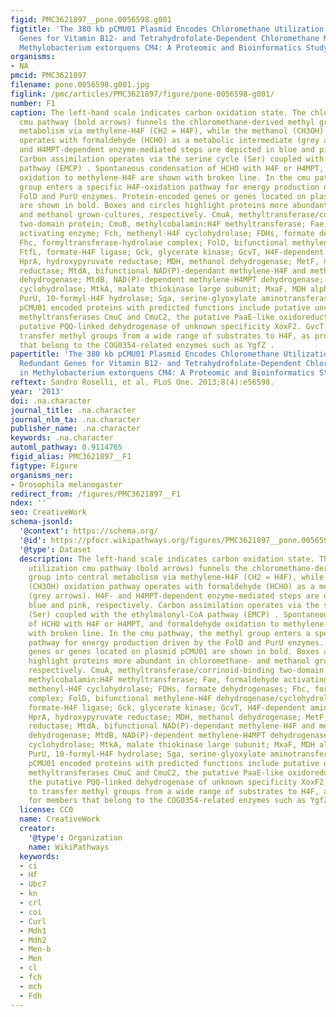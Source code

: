 ```yaml
---
figid: PMC3621897__pone.0056598.g001
figtitle: 'The 380 kb pCMU01 Plasmid Encodes Chloromethane Utilization Genes and Redundant
  Genes for Vitamin B12- and Tetrahydrofolate-Dependent Chloromethane Metabolism in
  Methylobacterium extorquens CM4: A Proteomic and Bioinformatics Study'
organisms:
- NA
pmcid: PMC3621897
filename: pone.0056598.g001.jpg
figlink: /pmc/articles/PMC3621897/figure/pone-0056598-g001/
number: F1
caption: The left-hand scale indicates carbon oxidation state. The chloromethane utilization
  cmu pathway (bold arrows) funnels the chloromethane-derived methyl group into central
  metabolism via methylene-H4F (CH2 = H4F), while the methanol (CH3OH) oxidation pathway
  operates with formaldehyde (HCHO) as a metabolic intermediate (grey arrows). H4F-
  and H4MPT-dependent enzyme-mediated steps are depicted in blue and pink, respectively.
  Carbon assimilation operates via the serine cycle (Ser) coupled with the ethylmalonyl-CoA
  pathway (EMCP) . Spontaneous condensation of HCHO with H4F or H4MPT, and formaldehyde
  oxidation to methylene-H4F are shown with broken line. In the cmu pathway, the methyl
  group enters a specific H4F-oxidation pathway for energy production driven by the
  FolD and PurU enzymes. Protein-encoded genes or genes located on plasmid pCMU01
  are shown in bold. Boxes and circles highlight proteins more abundant in chloromethane-
  and methanol grown-cultures, respectively. CmuA, methyltransferase/corrinoid-binding
  two-domain protein; CmuB, methylcobalamin:H4F methyltransferase; Fae, formaldehyde
  activating enzyme; Fch, methenyl-H4F cyclohydrolase; FDHs, formate dehydrogenases;
  Fhc, formyltransferase-hydrolase complex; FolD, bifunctional methylene-H4F dehydrogenase/cyclohydrolase;
  FtfL, formate-H4F ligase; Gck, glycerate kinase; GcvT, H4F-dependent aminomethyltransferase;
  HprA, hydroxypyruvate reductase; MDH, methanol dehydrogenase; MetF, methylene-H4F
  reductase; MtdA, bifunctional NAD(P)-dependant methylene-H4F and methylene-H4MPT
  dehydrogenase; MtdB, NAD(P)-dependent methylene-H4MPT dehydrogenase; Mch, methenyl-H4MPT
  cyclohydrolase; MtkA, malate thiokinase large subunit; MxaF, MDH alpha subunit,
  PurU, 10-formyl-H4F hydrolase; Sga, serine-glyoxylate aminotransferase . Plasmid
  pCMU01 encoded proteins with predicted functions include putative uncharacterized
  methyltransferases CmuC and CmuC2, the putative PaaE-like oxidoreductase, and the
  putative PQQ-linked dehydrogenase of unknown specificity XoxF2. GvcT may serve to
  transfer methyl groups from a wide range of substrates to H4F, as proposed for members
  that belong to the COG0354-related enzymes such as YgfZ .
papertitle: 'The 380 kb pCMU01 Plasmid Encodes Chloromethane Utilization Genes and
  Redundant Genes for Vitamin B12- and Tetrahydrofolate-Dependent Chloromethane Metabolism
  in Methylobacterium extorquens CM4: A Proteomic and Bioinformatics Study.'
reftext: Sandro Roselli, et al. PLoS One. 2013;8(4):e56598.
year: '2013'
doi: .na.character
journal_title: .na.character
journal_nlm_ta: .na.character
publisher_name: .na.character
keywords: .na.character
automl_pathway: 0.9114765
figid_alias: PMC3621897__F1
figtype: Figure
organisms_ner:
- Drosophila melanogaster
redirect_from: /figures/PMC3621897__F1
ndex: ''
seo: CreativeWork
schema-jsonld:
  '@context': https://schema.org/
  '@id': https://pfocr.wikipathways.org/figures/PMC3621897__pone.0056598.g001.html
  '@type': Dataset
  description: The left-hand scale indicates carbon oxidation state. The chloromethane
    utilization cmu pathway (bold arrows) funnels the chloromethane-derived methyl
    group into central metabolism via methylene-H4F (CH2 = H4F), while the methanol
    (CH3OH) oxidation pathway operates with formaldehyde (HCHO) as a metabolic intermediate
    (grey arrows). H4F- and H4MPT-dependent enzyme-mediated steps are depicted in
    blue and pink, respectively. Carbon assimilation operates via the serine cycle
    (Ser) coupled with the ethylmalonyl-CoA pathway (EMCP) . Spontaneous condensation
    of HCHO with H4F or H4MPT, and formaldehyde oxidation to methylene-H4F are shown
    with broken line. In the cmu pathway, the methyl group enters a specific H4F-oxidation
    pathway for energy production driven by the FolD and PurU enzymes. Protein-encoded
    genes or genes located on plasmid pCMU01 are shown in bold. Boxes and circles
    highlight proteins more abundant in chloromethane- and methanol grown-cultures,
    respectively. CmuA, methyltransferase/corrinoid-binding two-domain protein; CmuB,
    methylcobalamin:H4F methyltransferase; Fae, formaldehyde activating enzyme; Fch,
    methenyl-H4F cyclohydrolase; FDHs, formate dehydrogenases; Fhc, formyltransferase-hydrolase
    complex; FolD, bifunctional methylene-H4F dehydrogenase/cyclohydrolase; FtfL,
    formate-H4F ligase; Gck, glycerate kinase; GcvT, H4F-dependent aminomethyltransferase;
    HprA, hydroxypyruvate reductase; MDH, methanol dehydrogenase; MetF, methylene-H4F
    reductase; MtdA, bifunctional NAD(P)-dependant methylene-H4F and methylene-H4MPT
    dehydrogenase; MtdB, NAD(P)-dependent methylene-H4MPT dehydrogenase; Mch, methenyl-H4MPT
    cyclohydrolase; MtkA, malate thiokinase large subunit; MxaF, MDH alpha subunit,
    PurU, 10-formyl-H4F hydrolase; Sga, serine-glyoxylate aminotransferase . Plasmid
    pCMU01 encoded proteins with predicted functions include putative uncharacterized
    methyltransferases CmuC and CmuC2, the putative PaaE-like oxidoreductase, and
    the putative PQQ-linked dehydrogenase of unknown specificity XoxF2. GvcT may serve
    to transfer methyl groups from a wide range of substrates to H4F, as proposed
    for members that belong to the COG0354-related enzymes such as YgfZ .
  license: CC0
  name: CreativeWork
  creator:
    '@type': Organization
    name: WikiPathways
  keywords:
  - ci
  - Hf
  - Ubc7
  - kn
  - crl
  - coi
  - Curl
  - Mdh1
  - Mdh2
  - Men-b
  - Men
  - cl
  - fch
  - mch
  - Fdh
---
```

